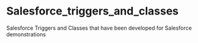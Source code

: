 # Salesforce_triggers_and_classes
Salesforce Triggers and Classes that have been developed for Salesforce demonstrations
